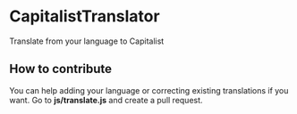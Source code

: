 # CapitalistTranslator
Translate from your language to Capitalist

## How to contribute
You can help adding your language or correcting existing translations if you want.
Go to **js/translate.js** and create a pull request.
